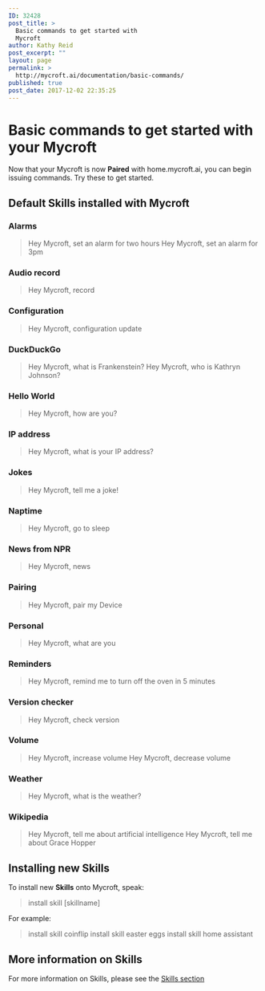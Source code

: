 ```yaml
---
ID: 32428
post_title: >
  Basic commands to get started with
  Mycroft
author: Kathy Reid
post_excerpt: ""
layout: page
permalink: >
  http://mycroft.ai/documentation/basic-commands/
published: true
post_date: 2017-12-02 22:35:25
---
```

# Basic commands to get started with your Mycroft

Now that your Mycroft is now **Paired** with home.mycroft.ai, you can begin issuing commands. Try these to get started.

## Default **Skills** installed with Mycroft

### Alarms

> Hey Mycroft, set an alarm for two hours
> Hey Mycroft, set an alarm for 3pm

### Audio record

> Hey Mycroft, record

### Configuration

> Hey Mycroft, configuration update

### DuckDuckGo

> Hey Mycroft, what is Frankenstein?
> Hey Mycroft, who is Kathryn Johnson?

### Hello World

> Hey Mycroft, how are you?

### IP address

> Hey Mycroft, what is your IP address?

### Jokes

> Hey Mycroft, tell me a joke!

### Naptime

> Hey Mycroft, go to sleep

### News from NPR

> Hey Mycroft, news

### Pairing

> Hey Mycroft, pair my Device

### Personal

> Hey Mycroft, what are you

### Reminders

> Hey Mycroft, remind me to turn off the oven in 5 minutes

### Version checker

> Hey Mycroft, check version

### Volume

> Hey Mycroft, increase volume
> Hey Mycroft, decrease volume

### Weather

> Hey Mycroft, what is the weather?

### Wikipedia

> Hey Mycroft, tell me about artificial intelligence
> Hey Mycroft, tell me about Grace Hopper


## Installing new **Skills**

To install new **Skills** onto Mycroft, speak:

> install skill [skillname]

For example:

> install skill coinflip
> install skill easter eggs
> install skill home assistant

## More information on Skills

For more information on Skills, please see the [Skills section](http://mycroft.ai/documentation/skills/)
